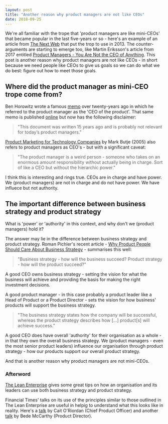 ```yaml
---
layout: post
title: "Another reason why product managers are not like CEOs"
date: 2018-09-25
---
```


We're all familiar with the trope that 'product managers are like mini-CEOs' that became popular in the last five-years or so - here's an example of an article from [The Next Web](https://thenextweb.com/insider/2013/10/12/product-managers-mini-ceos/#.tnw_6JtfU8Bb) that put the trop to use in 2013.
The counter-arguments are starting to emerge too, like Martin Eriksson's article from 2017 entitled [Product Managers - You Are Not the CEO of Anything](https://www.mindtheproduct.com/2017/03/product-managers-not-ceo-anything/).
This post is another reason why product managers are not like CEOs - in short because we need people like CEOs to give us goals so we can do what we do best: figure out how to meet those goals.

## Where did the product manager as mini-CEO trope come from?

Ben Horowitz wrote a famous [memo](https://a16z.com/2012/06/15/good-product-managerbad-product-manager/) over twenty-years ago in which he referred to the product manager as the 'CEO of the product'. That same memo is published [online](https://a16z.com/2012/06/15/good-product-managerbad-product-manager/) but now has the following disclaimer:

> "This document was written 15 years ago and is probably not relevant for today’s product managers."

[Product Marketing for Technology Companies](https://www.amazon.co.uk/Product-Marketing-Technology-Companies-Butje/dp/0750659947/ref=tmm_pap_swatch_0?_encoding=UTF8&qid=&sr=) by Mark Butje (2005) also refers to product managers as CEO's - but with a significant caveat:

> "The product manager is a weird person - someone who takes on an enormous amount responsibility without actually being in charge. Sort of like a CEO but without the hierarchic power."

I think this is interesting and rings true. CEOs are in charge and have power. We (product managers) are not in charge and do not have power. We have influece but not authority.

## The important difference between business strategy and product strategy

What is 'power' or 'authority' in this context, and why don't we (product managers) hold it?

The answer may lie in the difference between business strategy and product strategy. Roman Pichler's recent article - [Why Product People Should Care About Business Strategy](https://www.romanpichler.com/blog/business-strategy-and-product-strategy/) - summarises this well:

> "Business strategy - how will the business succeed?
> Product strategy - how will the product succeed?"

A good CEO owns business strategy - setting the vision for what the business will achieve and providing the basis for making the right investment decisions.

A good product manager - in this case probably a product leader like a Head of Product or a Product Director - sets the vision for how business' products will support the business strategy.

> "The business strategy states how the company will be successful, whereas the product strategy describes how [...] product[s] will achieve success."

A good CEO does have overall 'authority' for their organisation as a whole - in that they own the overall business strategy.
We (product managers - even the most senior product leaders) influence our organisation through product strategy - how our products support our overall product strategy.

And that is another reason why product managers are not mini-CEOs.

### Afterword

[The Lean Enterprise](https://www.amazon.co.uk/lean-enterprise/s?page=1&rh=i%3Aaps%2Ck%3Athe%20lean%20enterprise) gives some great tips on how an organisation and its leaders can use both business strategy and product strategy.

Financial Times' talks on its use of the principles similar to those outlined in The Lean Enterprise are useful in helpig to understand what this looks like in reality. Here's a [talk](https://www.youtube.com/watch?v=DgBDaCuU-nw) by Cait O'Riordan (Chief Product Officer) and another [talk](https://www.mindtheproduct.com/2016/06/building-next-financial-times-faster/) by Bede McCarthy (Product Director).
